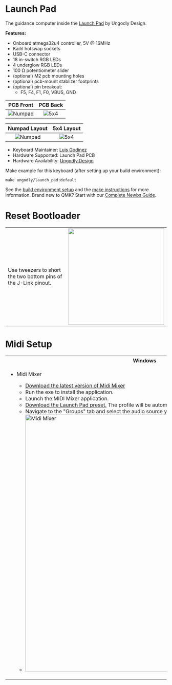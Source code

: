 # Launch Pad
The guidance computer inside the [Launch Pad](https://ungodly.design/products/launch-pad) by Ungodly Design.

**Features:**
* Onboard atmega32u4 controller, 5V @ 16MHz
* Kaihl hotswap sockets
* USB-C connector
* 18 in-switch RGB LEDs
* 4 underglow RGB LEDs
* 100 Ω potentiometer slider
* (optional) M2 pcb mounting holes
* (optional) pcb-mount stablizer footprints
* (optional) pin breakout:
  * F5, F4, F1, F0, VBUS, GND

PCB Front             |  PCB Back
:-------------------------:|:-------------------------:
![Numpad](https://i.imgur.com/f47ZFZZl.png)  |  ![5x4](https://i.imgur.com/wZH76Ppl.png)

Numpad Layout             |  5x4 Layout
:-------------------------:|:-------------------------:
![Numpad](https://i.imgur.com/4XvqCBHl.jpg)  |  ![5x4](https://i.imgur.com/mwtGnPSl.jpg)




* Keyboard Maintainer: [Luis Godinez](https://github.com/luis-godinez)
* Hardware Supported: Launch Pad PCB
* Hardware Availability: [Ungodly.Design](https://ungodly.design/products/launch-pad-pcb)

Make example for this keyboard (after setting up your build environment):

    make ungodly/launch_pad:default

See the [build environment setup](https://docs.qmk.fm/#/getting_started_build_tools) and the [make instructions](https://docs.qmk.fm/#/getting_started_make_guide) for more information. Brand new to QMK? Start with our [Complete Newbs Guide](https://docs.qmk.fm/#/newbs).

# Reset Bootloader

<table>
	<tr>
		<td>Use tweezers to short the two bottom pins of the J-Link pinout.</td>
		<td><img src="https://i.imgur.com/ArSIcK0.pngl" width="300"/></td>
	</tr>
</table>

# Midi Setup

<table>
    <tr>
        <th>Windows</th>
        <th>Mac</th>
    </tr>
    <tr>
    	<td valign="top">
    	<ul>
    	    <li>Midi Mixer</li>
        	<ul>
            	<li><a href="https://github.com/jpwilliams/midi-mixer-releases/releases">Download the latest version of Midi Mixer</a></li>
            	<li>Run the exe to install the application.</li><li>Launch the MIDI Mixer application.</li>
            	<li><a href="midi-mixer://share/4cec5185f3f41e1d534c3c4088310118">Download the Launch Pad preset.</a> The profile will be automatically added to Midi-Mixer.</li>
            	<li>Navigate to the "Groups" tab and select the audio source you would like to control.</li>
            	<li><img src="https://imgur.com/MmdDcTm.pngl" alt="Midi Mixer" width="800"></li>
        	</ul>
    	</ul>
    	</td>
    	<td valign="top">
        	<ul>
            	<li><a href="https://rsjaffe.github.io/MIDI2LR/">Midi2Lightroom</a></li>
            	<li><a href="https://www.orderedbytes.com/controllermate/">ControllerMate</a></li>
        	</ul>
    	</td>
    </tr>
</table>

